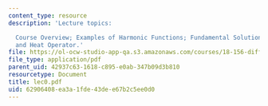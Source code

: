 ```yaml
---
content_type: resource
description: 'Lecture topics:

  Course Overview; Examples of Harmonic Functions; Fundamental Solutions for Laplacian
  and Heat Operator.'
file: https://ol-ocw-studio-app-qa.s3.amazonaws.com/courses/18-156-differential-analysis-spring-2004/62906408ea3a1fde43dee67b2c5ee0d0_lec0.pdf
file_type: application/pdf
parent_uid: 42937c63-1618-c895-e0ab-347b09d3b810
resourcetype: Document
title: lec0.pdf
uid: 62906408-ea3a-1fde-43de-e67b2c5ee0d0
---
```

